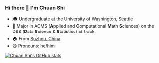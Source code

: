### Hi there 👋 I'm Chuan Shi

- 🎓 Undergraduate at the University of Washington, Seattle
- 🧮 Major in ACMS (**A**pplied and **C**omputational **M**ath **S**ciences) on the DSS (**D**ata **S**cience & **S**tatistics) 📊 track
- 🏠 From [Suzhou, China](https://en.wikipedia.org/wiki/Suzhou)
- 😄 Pronouns: he/him

[![Chuan Shi's GitHub stats](https://github-readme-stats.vercel.app/api?username=shichuanyes)](https://github.com/anuraghazra/github-readme-stats)

